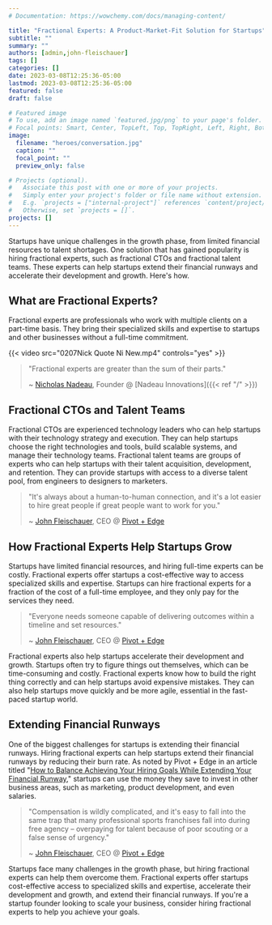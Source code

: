 ```yaml
---
# Documentation: https://wowchemy.com/docs/managing-content/

title: "Fractional Experts: A Product-Market-Fit Solution for Startups"
subtitle: ""
summary: ""
authors: [admin,john-fleischauer]
tags: []
categories: []
date: 2023-03-08T12:25:36-05:00
lastmod: 2023-03-08T12:25:36-05:00
featured: false
draft: false

# Featured image
# To use, add an image named `featured.jpg/png` to your page's folder.
# Focal points: Smart, Center, TopLeft, Top, TopRight, Left, Right, BottomLeft, Bottom, BottomRight.
image:
  filename: "heroes/conversation.jpg"
  caption: ""
  focal_point: ""
  preview_only: false

# Projects (optional).
#   Associate this post with one or more of your projects.
#   Simply enter your project's folder or file name without extension.
#   E.g. `projects = ["internal-project"]` references `content/project/deep-learning/index.md`.
#   Otherwise, set `projects = []`.
projects: []
---
```



Startups have unique challenges in the growth phase, from limited financial resources to talent shortages. One solution that has gained popularity is hiring fractional experts, such as fractional CTOs and fractional talent teams. These experts can help startups extend their financial runways and accelerate their development and growth. Here's how.

## What are Fractional Experts?

Fractional experts are professionals who work with multiple clients on a part-time basis. They bring their specialized skills and expertise to startups and other businesses without a full-time commitment.

{{< video src="0207Nick Quote Ni New.mp4" controls="yes" >}}

> "Fractional experts are greater than the sum of their parts."
>
> ~ [Nicholas Nadeau](https://www.linkedin.com/in/engnadeau), Founder @ [Nadeau Innovations]({{< ref "/" >}})

## Fractional CTOs and Talent Teams

Fractional CTOs are experienced technology leaders who can help startups with their technology strategy and execution. They can help startups choose the right technologies and tools, build scalable systems, and manage their technology teams. Fractional talent teams are groups of experts who can help startups with their talent acquisition, development, and retention. They can provide startups with access to a diverse talent pool, from engineers to designers to marketers.

> "It's always about a human-to-human connection, and it's a lot easier to hire great people if great people want to work for you."
>
> ~ [John Fleischauer](https://www.linkedin.com/in/bigtalljohn/), CEO @ [Pivot + Edge](https://www.pivotandedge.com/)

## How Fractional Experts Help Startups Grow

Startups have limited financial resources, and hiring full-time experts can be costly. Fractional experts offer startups a cost-effective way to access specialized skills and expertise. Startups can hire fractional experts for a fraction of the cost of a full-time employee, and they only pay for the services they need.

> "Everyone needs someone capable of delivering outcomes within a timeline and set resources."
>
> ~ [John Fleischauer](https://www.linkedin.com/in/bigtalljohn/), CEO @ [Pivot + Edge](https://www.pivotandedge.com/)

Fractional experts also help startups accelerate their development and growth. Startups often try to figure things out themselves, which can be time-consuming and costly. Fractional experts know how to build the right thing correctly and can help startups avoid expensive mistakes. They can also help startups move quickly and be more agile, essential in the fast-paced startup world.

## Extending Financial Runways

One of the biggest challenges for startups is extending their financial runways. Hiring fractional experts can help startups extend their financial runways by reducing their burn rate. As noted by Pivot + Edge in an article titled "[How to Balance Achieving Your Hiring Goals While Extending Your Financial Runway](https://www.pivotandedge.com/our-blog/how-to-balance-achieving-your-hiring-goals-while-extending-your-financial-runway/)," startups can use the money they save to invest in other business areas, such as marketing, product development, and even salaries.

> "Compensation is wildly complicated, and it's easy to fall into the same trap that many professional sports franchises fall into during free agency – overpaying for talent because of poor scouting or a false sense of urgency."
>
> ~ [John Fleischauer](https://www.linkedin.com/in/bigtalljohn/), CEO @ [Pivot + Edge](https://www.pivotandedge.com/)

Startups face many challenges in the growth phase, but hiring fractional experts can help them overcome them. Fractional experts offer startups cost-effective access to specialized skills and expertise, accelerate their development and growth, and extend their financial runways. If you're a startup founder looking to scale your business, consider hiring fractional experts to help you achieve your goals.
